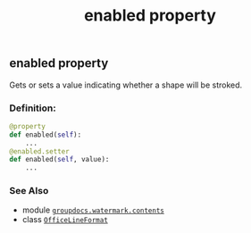 ﻿---
title: enabled property
second_title: GroupDocs.Watermark for Python via .NET API References
description: 
type: docs
url: /python-net/groupdocs.watermark.contents/officelineformat/enabled/
is_root: false
weight: 50
---

## enabled property


Gets or sets a value indicating whether a shape will be stroked.
### Definition:
```python
@property
def enabled(self):
    ...
@enabled.setter
def enabled(self, value):
    ...
```

### See Also
* module [`groupdocs.watermark.contents`](../../)
* class [`OfficeLineFormat`](/watermark/python-net/groupdocs.watermark.contents/officelineformat)
